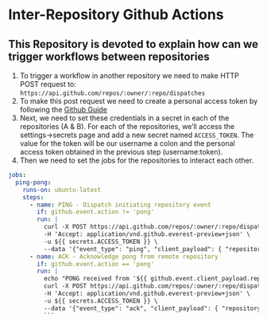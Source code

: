 # Inter-Repository Github Actions
This Repository is devoted to explain how can we trigger workflows between repositories
--
1) To trigger a workflow in another repository we need to make HTTP POST request to:
`https://api.github.com/repos/:owner/:repo/dispatches`
2) To make this post request we need to create a personal access token by following the [Github Guide](https://help.github.com/en/github/authenticating-to-github/creating-a-personal-access-token-for-the-command-line)
3) Next, we need to set these credentials in a secret in each of the repositories (A & B). For each of the repositories, we’ll access the settings->secrets page and add a new secret named `ACCESS_TOKEN`. The value for the token will be our username a colon and the personal access token obtained in the previous step (username:token).
4) Then we need to set the jobs for the repositories to interact each other.
```yml
jobs:
  ping-pong:
    runs-on: ubuntu-latest
    steps:
      - name: PING - Dispatch initiating repository event
        if: github.event.action != 'pong'
        run: |
          curl -X POST https://api.github.com/repos/:owner/:repo/dispatches \
          -H 'Accept: application/vnd.github.everest-preview+json' \
          -u ${{ secrets.ACCESS_TOKEN }} \
          --data '{"event_type": "ping", "client_payload": { "repository": "'"$GITHUB_REPOSITORY"'" }}'
      - name: ACK - Acknowledge pong from remote repository
        if: github.event.action == 'pong'
        run: |
          echo "PONG received from '${{ github.event.client_payload.repository }}'" && \
          curl -X POST https://api.github.com/repos/:owner/:repo/dispatches \
          -H 'Accept: application/vnd.github.everest-preview+json' \
          -u ${{ secrets.ACCESS_TOKEN }} \
          --data '{"event_type": "ack", "client_payload": { "repository": "'"$GITHUB_REPOSITORY"'" }}'
          ```
